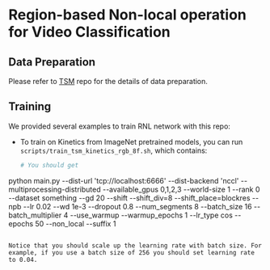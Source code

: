 # Region-based Non-local operation for Video Classification

## Data Preparation

Please refer to [TSM](https://github.com/mit-han-lab/temporal-shift-module) repo for the details of data preparation.

## Training 

We provided several examples to train RNL network with this repo:

- To train on Kinetics from ImageNet pretrained models, you can run `scripts/train_tsm_kinetics_rgb_8f.sh`, which contains:

  ```bash
  # You should get 
python main.py --dist-url 'tcp://localhost:6666' --dist-backend 'nccl' --multiprocessing-distributed --available_gpus 0,1,2,3 --world-size 1 --rank 0 --dataset something --gd 20 --shift --shift_div=8 --shift_place=blockres --npb --lr 0.02 --wd 1e-3 --dropout 0.8 --num_segments 8 --batch_size 16 --batch_multiplier 4 --use_warmup --warmup_epochs 1 --lr_type cos --epochs 50 --non_local  --suffix 1
  ```

Notice that you should scale up the learning rate with batch size. For example, if you use a batch size of 256 you should set learning rate to 0.04.

